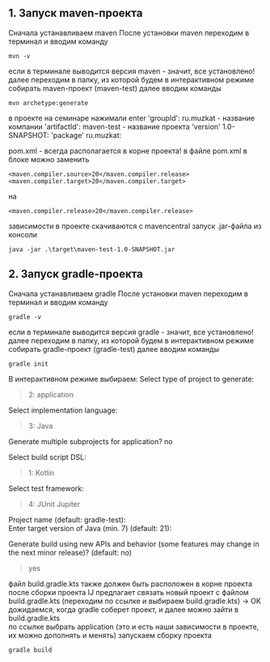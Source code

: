 ## 1. Запуск maven-проекта
Сначала устанавливаем maven
После установки maven переходим в терминал и вводим команду 
~~~ 
mvn -v
~~~

если в терминале выводится версия maven - значит, все установлено! 
далее переходим в папку, из которой будем в интерактивном режиме собирать maven-проект (maven-test)
далее вводим команды 
~~~
mvn archetype:generate
~~~
в проекте на семинаре нажимали enter
'groupId': ru.muzkat  - название компании
'artifactId': maven-test - название проекта
'version' 1.0-SNAPSHOT:
'package' ru.muzkat:

pom.xml - всегда располагается в корне проекта!
в файле pom.xml в блоке можно заменить
~~~
<maven.compiler.source>20</maven.compiler.release>
<maven.compiler.target>20</maven.compiler.target>
~~~
 на
~~~
<maven.compiler.release>20</maven.compiler.release>
~~~
зависимости в проекте скачиваются с mavencentral
запуск .jar-файла из консоли
~~~
java -jar .\target\maven-test-1.0-SNAPSHOT.jar
~~~

## 2. Запуск gradle-проекта

Сначала устанавливаем gradle
После установки maven переходим в терминал и вводим команду
~~~ 
gradle -v
~~~

если в терминале выводится версия gradle - значит, все установлено!
далее переходим в папку, из которой будем в интерактивном режиме собирать gradle-проект (gradle-test)
далее вводим команды 

~~~ 
gradle init
~~~


В интерактивном режиме выбираем:
Select type of project to generate:
> 2: application

Select implementation language:

> 3: Java

Generate multiple subprojects for application? no

Select build script DSL:
> 1: Kotlin

Select test framework:

> 4: JUnit Jupiter

Project name (default: gradle-test):  
Enter target version of Java (min. 7) (default: 21): 

Generate build using new APIs and behavior (some features may change in the next minor release)? (default: no) 
> yes

файл build.gradle.kts также должен быть расположен в корне проекта
после сборки проекта IJ предлагает связать новый проект с файлом build.gradle.kts 
(переходим по ссылке и выбираем build.gradle.kts) -> OK
дожидаемся, когда gradle соберет проект, и далее можно зайти в build.gradle.kts  
по ссылке выбрать application (это и есть наши зависимости в проекте, их можно дополнять и менять)
запускаем сборку проекта 
~~~
gradle build
~~~